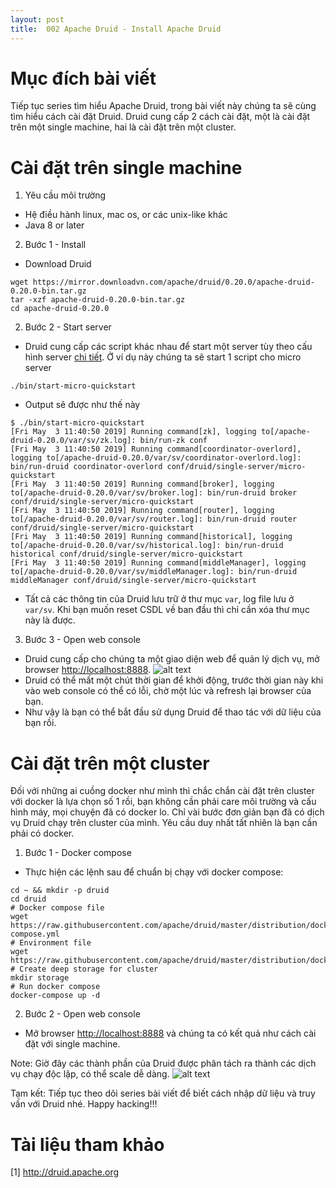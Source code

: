 ```yaml
---
layout: post
title:  002 Apache Druid - Install Apache Druid
---
```


# Mục đích bài viết
Tiếp tục series tìm hiểu Apache Druid, trong bài viết này chúng ta sẽ cùng tìm hiểu cách cài đặt Druid. Druid cung cấp 2 cách cài đặt, một là cài đặt trên một single machine, hai là cài đặt trên một cluster.

# Cài đặt trên single machine
1. Yêu cầu môi trường
- Hệ điều hành linux, mac os, or các unix-like khác
- Java 8 or later
2. Bước 1 - Install
- Download Druid
```shell
wget https://mirror.downloadvn.com/apache/druid/0.20.0/apache-druid-0.20.0-bin.tar.gz
tar -xzf apache-druid-0.20.0-bin.tar.gz
cd apache-druid-0.20.0
```
2. Bước 2 - Start server
- Druid cung cấp các script khác nhau để start một server tùy theo cấu hình server <a href="http://druid.apache.org/docs/latest/operations/single-server.html">chi tiết</a>. Ở ví dụ này chúng ta sẽ start 1 script cho micro server
```
./bin/start-micro-quickstart
```
- Output sẽ được như thế này
```
$ ./bin/start-micro-quickstart
[Fri May  3 11:40:50 2019] Running command[zk], logging to[/apache-druid-0.20.0/var/sv/zk.log]: bin/run-zk conf
[Fri May  3 11:40:50 2019] Running command[coordinator-overlord], logging to[/apache-druid-0.20.0/var/sv/coordinator-overlord.log]: bin/run-druid coordinator-overlord conf/druid/single-server/micro-quickstart
[Fri May  3 11:40:50 2019] Running command[broker], logging to[/apache-druid-0.20.0/var/sv/broker.log]: bin/run-druid broker conf/druid/single-server/micro-quickstart
[Fri May  3 11:40:50 2019] Running command[router], logging to[/apache-druid-0.20.0/var/sv/router.log]: bin/run-druid router conf/druid/single-server/micro-quickstart
[Fri May  3 11:40:50 2019] Running command[historical], logging to[/apache-druid-0.20.0/var/sv/historical.log]: bin/run-druid historical conf/druid/single-server/micro-quickstart
[Fri May  3 11:40:50 2019] Running command[middleManager], logging to[/apache-druid-0.20.0/var/sv/middleManager.log]: bin/run-druid middleManager conf/druid/single-server/micro-quickstart
```

- Tất cả các thông tin của Druid lưu trữ ở thư mục <code>var</code>, log file lưu ở <code>var/sv</code>. Khi bạn muốn reset CSDL về ban đầu thì chỉ cần xóa thư mục này là được.

3. Bước 3 - Open web console
- Druid cung cấp cho chúng ta một giao diện web để quản lý dịch vụ, mở browser <a href="http://localhost:8888">http://localhost:8888</a>.
![alt text](https://druid.apache.org/docs/latest/assets/tutorial-quickstart-01.png)
- Druid có thể mất một chút thời gian để khởi động, trước thời gian này khi vào web console có thể có lỗi, chờ một lúc và refresh lại browser của bạn.
- Như vậy là bạn có thể bắt đầu sử dụng Druid để thao tác với dữ liệu của bạn rồi.

# Cài đặt trên một cluster
Đối với những ai cuồng docker như mình thì chắc chắn cài đặt trên cluster với docker là lựa chọn số 1 rồi, bạn không cần phải care môi trường và cấu hình máy, mọi chuyện đã có docker lo. Chỉ vài bước đơn giản bạn đã có dịch vụ Druid chạy trên cluster của mình. Yêu cầu duy nhất tất nhiên là bạn cần phải có docker.
1. Bước 1 - Docker compose
- Thực hiện các lệnh sau để chuẩn bị chạy với docker compose:
```shell
cd ~ && mkdir -p druid
cd druid
# Docker compose file
wget https://raw.githubusercontent.com/apache/druid/master/distribution/docker/docker-compose.yml
# Environment file
wget https://raw.githubusercontent.com/apache/druid/master/distribution/docker/environment
# Create deep storage for cluster
mkdir storage
# Run docker compose
docker-compose up -d
```
2. Bước 2 - Open web console
- Mở browser <a href="http://localhost:8888">http://localhost:8888</a> và chúng ta có kết quả như cách cài đặt với single machine.

Note: Giờ đây các thành phần của Druid được phân tách ra thành các dịch vụ chạy độc lập, có thể scale dễ dàng.
![alt text](https://www.baeldung.com/wp-content/uploads/2020/06/Druid-Processes-768x453.jpg)

Tạm kết: Tiếp tục theo dõi series bài viết để biết cách nhập dữ liệu và truy vấn với Druid nhé. Happy hacking!!!
<!-- ![alt text](http://bizweb.dktcdn.net/thumb/grande/dev/100/005/238/products/ls.png?v=1607057688903) -->
# Tài liệu tham khảo
[1] <a href="http://druid.apache.org">http://druid.apache.org</a>